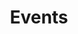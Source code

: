 ---
title: "Events"
description: "Learn about upcoming KafkaMains Events!"

cascade:
  showDate: false
  showAuthor: false
  invertPagination: true
---